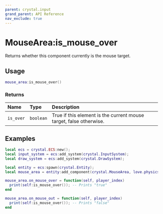 ```yaml
---
parent: crystal.input
grand_parent: API Reference
nav_exclude: true
---
```


# MouseArea:is_mouse_over

Returns whether this component currently is the mouse target.

## Usage

```lua
mouse_area:is_mouse_over()
```

### Returns

| Name      | Type      | Description                                                        |
| :-------- | :-------- | :----------------------------------------------------------------- |
| `is_over` | `boolean` | True if this element is the current mouse target, false otherwise. |

## Examples

```lua
local ecs = crystal.ECS:new();
local input_system = ecs:add_system(crystal.InputSystem);
local draw_system = ecs:add_system(crystal.DrawSystem);

local entity = ecs:spawn(crystal.Entity);
local mouse_area = entity:add_component(crystal.MouseArea, love.physics.newCircleShape(10));

mouse_area.on_mouse_over = function(self, player_index)
  print(self:is_mouse_over()); -- Prints "true"
end

mouse_area.on_mouse_out = function(self, player_index)
  print(self:is_mouse_over()); -- Prints "false"
end
```
